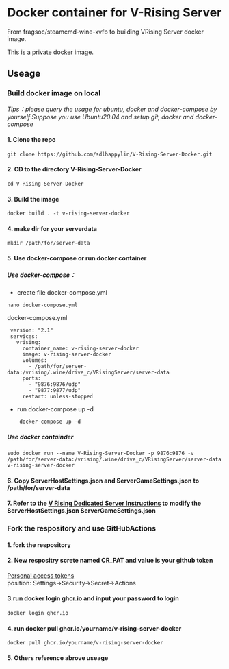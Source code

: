 # Docker container for V-Rising Server
From fragsoc/steamcmd-wine-xvfb to building VRising Server docker image.

This is a private docker image.
## Useage 
### Build docker image on local 
*Tips：please query the usage for ubuntu, docker and docker-compose by yourself* 
*Suppose you use Ubuntu20.04 and setup git, docker and docker-compose* 
#### 1. Clone the repo 
    git clone https://github.com/sdlhappylin/V-Rising-Server-Docker.git 
#### 2. CD to the directory V-Rising-Server-Docker
    cd V-Rising-Server-Docker
#### 3. Build the image
    docker build . -t v-rising-server-docker
#### 4. make dir for your serverdata
    mkdir /path/for/server-data
#### 5. Use docker-compose or run docker container 
##### Use docker-compose：
* create file docker-compose.yml
```
nano docker-compose.yml
```
docker-compose.yml
```
 version: "2.1"
 services: 
   vrising: 
     container_name: v-rising-server-docker
     image: v-rising-server-docker
     volumes: 
       - /path/for/server-data:/vrising/.wine/drive_c/VRisingServer/server-data
     ports: 
       - "9876:9876/udp"
       - "9877:9877/udp"
     restart: unless-stopped
```

* run docker-compose up -d
```
    docker-compose up -d
```
##### Use docker containder
    sudo docker run --name V-Rising-Server-Docker -p 9876:9876 -v /path/for/server-data:/vrising/.wine/drive_c/VRisingServer/server-data v-rising-server-docker

#### 6. Copy ServerHostSettings.json and ServerGameSettings.json to /path/for/server-data
#### 7. Refer to the [V Rising Dedicated Server Instructions](https://github.com/StunlockStudios/vrising-dedicated-server-instructions)  to modify the ServerHostSettings.json ServerGameSettings.json 
### Fork the respository and use GitHubActions
#### 1. fork the respository
#### 2. New respositry screte named CR_PAT and value is your github token     
[Personal access tokens](https://github.com/settings/tokens)    
position: Settings->Security->Secret->Actions
#### 3.run  docker login ghcr.io and input your password to login
    docker login ghcr.io
#### 4. run docker pull ghcr.io/yourname/v-rising-server-docker
    docker pull ghcr.io/yourname/v-rising-server-docker
#### 5. Others reference abrove useage
